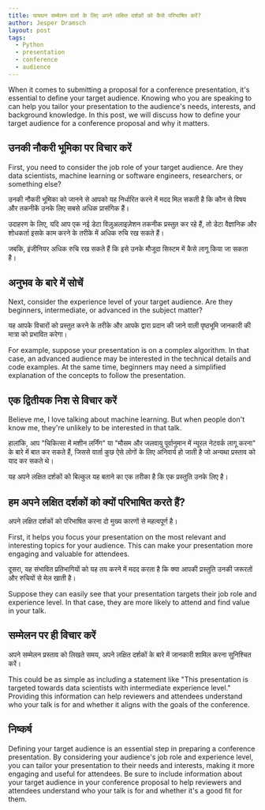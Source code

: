 ```yaml
---
title: पायथन सम्मेलन वार्ता के लिए अपने लक्षित दर्शकों को कैसे परिभाषित करें?
author: Jesper Dramsch
layout: post
tags:
  - Python
  - presentation
  - conference
  - audience
---
```


When it comes to submitting a proposal for a conference presentation, it's essential to define your target audience. Knowing who you are speaking to can help you tailor your presentation to the audience's needs, interests, and background knowledge. In this post, we will discuss how to define your target audience for a conference proposal and why it matters.

## उनकी नौकरी भूमिका पर विचार करें

First, you need to consider the job role of your target audience. Are they data scientists, machine learning or software engineers, researchers, or something else?

उनकी नौकरी भूमिका को जानने से आपको यह निर्धारित करने में मदद मिल सकती है कि कौन से विषय और तकनीकें उनके लिए सबसे अधिक प्रासंगिक हैं।

उदाहरण के लिए, यदि आप एक नई डेटा विज़ुअलाइज़ेशन तकनीक प्रस्तुत कर रहे हैं, तो डेटा वैज्ञानिक और शोधकर्ता इसके काम करने के तरीके में अधिक रुचि रख सकते हैं।

जबकि, इंजीनियर अधिक रुचि रख सकते हैं कि इसे उनके मौजूदा सिस्टम में कैसे लागू किया जा सकता है।

## अनुभव के बारे में सोचें

Next, consider the experience level of your target audience. Are they beginners, intermediate, or advanced in the subject matter?

यह आपके विचारों को प्रस्तुत करने के तरीके और आपके द्वारा प्रदान की जाने वाली पृष्ठभूमि जानकारी की मात्रा को प्रभावित करेगा।

For example, suppose your presentation is on a complex algorithm. In that case, an advanced audience may be interested in the technical details and code examples. At the same time, beginners may need a simplified explanation of the concepts to follow the presentation.

## एक द्वितीयक निश से विचार करें

Believe me, I love talking about machine learning. But when people don't know me, they're unlikely to be interested in that talk.

हालांकि, आप "चिकित्सा में मशीन लर्निंग" या "मौसम और जलवायु पूर्वानुमान में न्यूरल नेटवर्क लागू करना" के बारे में बात कर सकते हैं, जिससे वार्ता कुछ ऐसे लोगों के लिए अनिवार्य हो जाती है जो अन्यथा प्रस्ताव को याद कर सकते थे।

यह अपने लक्षित दर्शकों को बिल्कुल यह बताने का एक तरीका है कि एक प्रस्तुति उनके लिए है।

## हम अपने लक्षित दर्शकों को क्यों परिभाषित करते हैं?

अपने लक्षित दर्शकों को परिभाषित करना दो मुख्य कारणों से महत्वपूर्ण है।

First, it helps you focus your presentation on the most relevant and interesting topics for your audience. This can make your presentation more engaging and valuable for attendees.

दूसरा, यह संभावित प्रतिभागियों को यह तय करने में मदद करता है कि क्या आपकी प्रस्तुति उनकी जरूरतों और रुचियों से मेल खाती है।

Suppose they can easily see that your presentation targets their job role and experience level. In that case, they are more likely to attend and find value in your talk.

## सम्मेलन पर ही विचार करें

अपने सम्मेलन प्रस्ताव को लिखते समय, अपने लक्षित दर्शकों के बारे में जानकारी शामिल करना सुनिश्चित करें।

This could be as simple as including a statement like "This presentation is targeted towards data scientists with intermediate experience level." Providing this information can help reviewers and attendees understand who your talk is for and whether it aligns with the goals of the conference.

## निष्कर्ष

Defining your target audience is an essential step in preparing a conference presentation. By considering your audience's job role and experience level, you can tailor your presentation to their needs and interests, making it more engaging and useful for attendees. Be sure to include information about your target audience in your conference proposal to help reviewers and attendees understand who your talk is for and whether it's a good fit for them.
